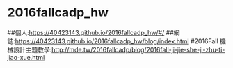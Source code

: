 # 2016fallcadp_hw

##個人:https://40423143.github.io/2016fallcadp_hw/#/
##網誌:https://40423143.github.io/2016fallcadp_hw/blog/index.html
#2016Fall 機械設計主題教學:http://mde.tw/2016fallcadp/blog/2016fall-ji-jie-she-ji-zhu-ti-jiao-xue.html

